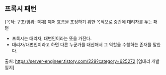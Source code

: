 ## 프록시 패턴
(목적: 구조/범위: 객체)
제어 흐름을 조정하기 위한 목적으로 중간에 대리자를 두는 패턴

- 프록시는 대리자, 대변인이라는 뜻을 가진다.
- 대리자/대변인이라고 하면 다른 누군가를 대신해서 그 역할을 수행하는 존재를 말한다.

출처: https://server-engineer.tistory.com/229?category=625272 [임대리 개발일지]